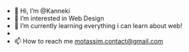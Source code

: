 - 👋 Hi, I’m @Kanneki
- 👀 I’m interested in Web Design
- 🌱 I’m currently learning everything i can learn about web!
- 
- 📫 How to reach me motassim.contact@gmail.com


<!---
Kanneki/Kanneki is a ✨ special ✨ repository because its `README.md` (this file) appears on your GitHub profile.
You can click the Preview link to take a look at your changes.
--->
